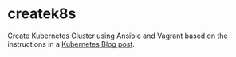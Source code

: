 # createk8s
Create Kubernetes Cluster using Ansible and Vagrant
based on the instructions in a
[Kubernetes Blog post](https://kubernetes.io/blog/2019/03/15/kubernetes-setup-using-ansible-and-vagrant/).


